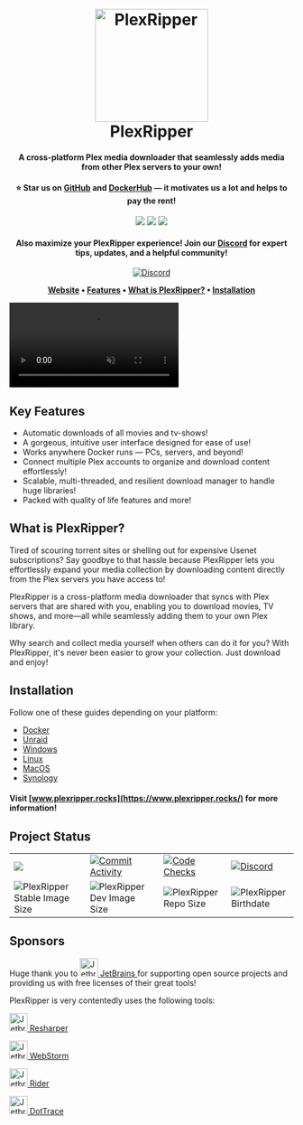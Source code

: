 <h1 align="center">
  <br>
  <a href="https://www.plexripper.rocks/"><img src="https://raw.githubusercontent.com/plexripper/plexripper/dev/export/plexripper/logo/full/full-logo-256.png" alt="PlexRipper" width="200"></a>
  <br>
  PlexRipper
  <br>
</h1>

<h4 align="center">A cross-platform Plex media downloader that seamlessly adds media from other Plex servers to your own!</h4>
<h4 align="center">
⭐ Star us on <a href="https://github.com/PlexRipper/PlexRipper">GitHub</a> and <a href="https://hub.docker.com/r/plexripper/plexripper">DockerHub</a> — it motivates us a lot and helps to pay the rent!</h4>



<p align="center">
  <a href="https://github.com/PlexRipper/PlexRipper"><img src="https://img.shields.io/github/stars/plexripper/plexripper?style=social"></a>
  <a href="https://github.com/PlexRipper/PlexRipper"><img src="https://img.shields.io/github/followers/plexripper?style=social"></a>
  <a href="https://hub.docker.com/r/plexripper/plexripper"><img src="https://img.shields.io/docker/stars/plexripper/plexripper"></a>
</p>

<h4 align="center">Also maximize your PlexRipper experience! Join our <a href="https://discord.com/invite/Qa3BtxN77g">Discord</a> for expert tips, updates, and a helpful community!</h4>
<p  align="center">
            <a href="https://discord.com/invite/Qa3BtxN77g">
                <img src="https://img.shields.io/discord/1169347287135309834?style=flat-square&label=Discord" alt="Discord" />
            </a>
</p>

<p align="center">
	<strong>
		<a href="https://www.plexripper.rocks/">Website</a> • <a href="#key-features">Features</a> • <a href="#what-is-plexripper">What is PlexRipper?</a> • <a href="#installation">Installation</a>
	</strong>
</p>

<video src="https://github.com/user-attachments/assets/e0f8077e-2653-49eb-835d-4c83edd22687" loop autoplay muted controls title="PlexRipper Demo"  style="max-width: 100%; height: auto; display: block;"></video>

## Key Features
 - Automatic downloads of all movies and tv-shows!
 - A gorgeous, intuitive user interface designed for ease of use!
 - Works anywhere Docker runs — PCs, servers, and beyond!
 - Connect multiple Plex accounts to organize and download content effortlessly!
 - Scalable, multi-threaded, and resilient download manager to handle huge libraries!
 - Packed with quality of life features and more!

## What is PlexRipper?
Tired of scouring torrent sites or shelling out for expensive Usenet subscriptions? Say goodbye to that hassle because PlexRipper lets you effortlessly expand your media collection by downloading content directly from the Plex servers you have access to!

PlexRipper is a cross-platform media downloader that syncs with Plex servers that are shared with you, enabling you to download movies, TV shows, and more—all while seamlessly adding them to your own Plex library.

Why search and collect media yourself when others can do it for you? With PlexRipper, it's never been easier to grow your collection. Just download and enjoy!

## Installation

Follow one of these guides depending on your platform:
<ul>
    <li><a href="https://www.plexripper.rocks/guides/installation/docker">Docker</a></li>
    <li><a href="https://www.plexripper.rocks/guides/installation/unraid">Unraid</a></li>
    <li><a href="https://www.plexripper.rocks/guides/installation/windows">Windows</a></li>
    <li><a href="https://www.plexripper.rocks/guides/installation/linux">Linux</a></li>
    <li><a href="https://www.plexripper.rocks/guides/installation/macos">MacOS</a></li>
    <li><a href="https://www.plexripper.rocks/guides/installation/synology">Synology</a></li>
</ul>

#### Visit [www.plexripper.rocks](https://www.plexripper.rocks/) for more information!

## Project Status

<table style="border: none;">
    <tr style="border: none;">
        <td style="border: none;">
            <a href="https://hub.docker.com/r/plexripper/plexripper">
                <img src="https://img.shields.io/docker/pulls/plexripper/plexripper?label=Docker%20Pulls&style=flat-square" />
            </a>
        </td>
        <td style="border: none;">
            <a href="https://github.com/PlexRipper/PlexRipper/graphs/contributors" alt="Commit Activity">
                <img src="https://img.shields.io/github/commit-activity/y/plexripper/plexripper?style=flat-square&label=Commit%20Activity" alt="Commit Activity" />
            </a>
        </td>
        <td style="border: none;">
            <a href="https://github.com/PlexRipper/PlexRipper/actions/workflows/dev-test.yml" alt="Code Checks">
                <img src="https://img.shields.io/github/actions/workflow/status/PlexRipper/PlexRipper/dev-test.yml?style=flat-square&label=Checks" alt="Code Checks" />
            </a>
        </td>
        <td style="border: none;">
            <a href="https://discord.com/invite/Qa3BtxN77g">
                <img src="https://img.shields.io/discord/1169347287135309834?style=flat-square&label=Discord" alt="Discord" />
            </a>
        </td>
    </tr>
    <tr style="border: none;">
        <td style="border: none;">
            <img src="https://img.shields.io/docker/image-size/plexripper/plexripper/latest?style=flat-square&label=PlexRipper%20Stable%20Image%20Size" alt="PlexRipper Stable Image Size" />
        </td>
        <td style="border: none;">
            <img src="https://img.shields.io/docker/image-size/plexripper/plexripper/dev?style=flat-square&label=PlexRipper%20Dev%20Image Size" alt="PlexRipper Dev Image Size" />
        </td>
        <td style="border: none;">
            <img src="https://img.shields.io/github/repo-size/plexripper/plexripper?style=flat-square&label=PlexRipper%20Repo%20Size" alt="PlexRipper Repo Size" />
        </td>
        <td style="border: none;">
            <img src="https://img.shields.io/github/created-at/plexripper/plexripper?style=flat-square&label=PlexRipper%20Birthdate" alt="PlexRipper Birthdate" />
        </td>
    </tr>
</table>

## Sponsors

<p>Huge thank you to <a href="http://www.jetbrains.com/"><img src="https://raw.githubusercontent.com/plexripper/plexripper/dev/export/jetbrains/jetbrains.svg" alt="Jetbrains" width="32"> JetBrains </a> for supporting open source projects and providing us with free licenses of their great tools!</p>

PlexRipper is very contentedly uses the following tools:

  <a href="http://www.jetbrains.com/resharper/"><img src="https://raw.githubusercontent.com/plexripper/plexripper/dev/export/jetbrains/resharper.svg" alt="Jetbrains Resharper" width="32"> Resharper </a>

  <a href="http://www.jetbrains.com/webstorm/"><img src="https://raw.githubusercontent.com/plexripper/plexripper/dev/export/jetbrains/webstorm.svg" alt="Jetbrains WebStorm" width="32"> WebStorm </a>

  <a href="http://www.jetbrains.com/rider/"><img src="https://raw.githubusercontent.com/plexripper/plexripper/dev/export/jetbrains/rider.svg" alt="Jetbrains Rider" width="32"> Rider </a>

  <a href="http://www.jetbrains.com/profiler/"><img src="https://raw.githubusercontent.com/plexripper/plexripper/dev/export/jetbrains/dottrace.svg" alt="Jetbrains DotTrace" width="32"> DotTrace </a>
